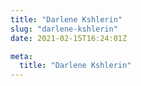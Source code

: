 ```yaml
---
title: "Darlene Kshlerin"
slug: "darlene-kshlerin"
date: 2021-02-15T16:24:01Z

meta:
  title: "Darlene Kshlerin"
---
```


